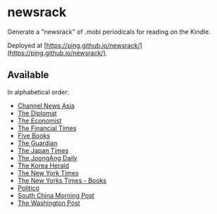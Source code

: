 
# newsrack

Generate a "newsrack" of .mobi periodicals for reading on the Kindle.

Deployed at [https://ping.github.io/newsrack/](https://ping.github.io/newsrack/).

## Available

In alphabetical order:

- [Channel News Asia](https://www.channelnewsasia.com/)
- [The Diplomat](https://thediplomat.com/)
- [The Economist](https://www.economist.com/printedition)
- [The Financial Times](https://www.ft.com/)
- [Five Books](https://fivebooks.com/)
- [The Guardian](https://www.theguardian.com/international)
- [The Japan Times](https://www.japantimes.co.jp/)
- [The JoongAng Daily](https://koreajoongangdaily.joins.com/)
- [The Korea Herald](https://koreaherald.com/)
- [The New York Times](https://www.nytimes.com/)
- [The New Yorks Times - Books](https://www.nytimes.com/section/books)
- [Politico](https://www.politico.com/)
- [South China Morning Post](https://www.scmp.com/)
- [The Washington Post](https://www.washingtonpost.com/)
